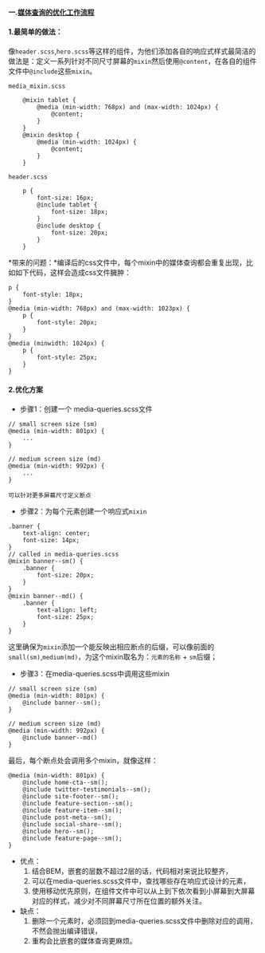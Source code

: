 #### 一.[媒体查询的优化工作流程](https://www.sass.hk/skill/sass6.html)

#### 1.最简单的做法：

像`header.scss`,`hero.scss`等这样的组件，为他们添加各自的响应式样式最简洁的做法是：定义一系列针对不同尺寸屏幕的`mixin`然后使用`@content`，在各自的组件文件中`@include`这些`mixin`。
```
media_mixin.scss

    @mixin tablet {
        @media (min-width: 768px) and (max-width: 1024px) {
            @content;
        }
    } 
    @mixin desktop {
        @media (min-width: 1024px) {
            @content;
        }
    }

header.scss

    p {
        font-size: 16px;
        @include tablet {
            font-size: 18px;
        }
        @include desktop {
            font-size: 20px;
        }
    }
```

*带来的问题：*编译后的css文件中，每个mixin中的媒体查询都会重复出现，比如如下代码，这样会造成css文件臃肿：
```
p {
    font-style: 18px;
}
@media (min-width: 768px) and (max-width: 1023px) {
    p {
        font-style: 20px;
    }
} 
@media (min­width: 1024px) {
    p {
        font-style: 25px;
    }
}
```

#### 2.优化方案
- 步骤1：创建一个 media-queries.scss文件
```
// small screen size (sm)
@media (min-width: 801px) {
    ...
}

// medium screen size (md)
@media (min-width: 992px) {
    ...
}

可以针对更多屏幕尺寸定义断点
```

- 步骤2：为每个元素创建一个响应式`mixin`
```
.banner {
    text-align: center;
    font-size: 14px;
}
// called in media-queries.scss
@mixin banner--sm() {
    .banner {
        font-size: 20px;
    }
}
@mixin banner--md() {
    .banner {
        text-align: left;
        font-size: 25px;
    }
}
```

这里确保为`mixin`添加一个能反映出相应断点的后缀，可以像前面的`small(sm)`,`medium(md)`，为这个mixin取名为：`元素的名称` + `sm`后缀；

- 步骤3：在media-queries.scss中调用这些mixin
```
// small screen size (sm)
@media (min-width: 801px) {
    @include banner--sm();
}

// medium screen size (md)
@media (min-width: 992px) {
    @include banner--md()
}
```

最后，每个断点处会调用多个mixin，就像这样：
```
@media (min-width: 801px) {
    @include home-cta--sm();
    @include twitter-testimonials--sm();
    @include site-footer--sm();
    @include feature-section--sm();
    @include feature-item--sm();
    @include post-meta--sm();
    @include social-share--sm();
    @include hero--sm();
    @include feature-page--sm();
}
```

- 优点：
    1. 结合BEM，嵌套的层数不超过2层的话，代码相对来说比较整齐，
    2. 可以在media-queries.scss文件中，查找哪些存在响应式设计的元素，
    3. 使用移动优先原则，在组件文件中可以从上到下依次看到小屏幕到大屏幕对应的样式，减少对不同屏幕尺寸所在位置的额外关注。
- 缺点：
    1. 删除一个元素时，必须回到media-queries.scss文件中删除对应的调用，不然会抛出编译错误，
    2. 重构会比嵌套的媒体查询更麻烦。